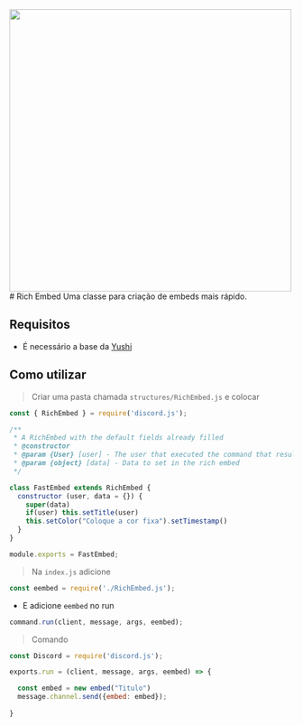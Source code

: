 <img src="https://discord.js.org/static/logo.svg" align="center" width="500">
# Rich Embed
Uma classe para criação de embeds mais rápido.

## Requisitos
* É necessário a base da [Yushi](https://github.com/the-programmers-nation/yushi)

## Como utilizar
> Criar uma pasta chamada `structures/RichEmbed.js` e colocar
```js
const { RichEmbed } = require('discord.js');

/**
 * A RichEmbed with the default fields already filled
 * @constructor
 * @param {User} [user] - The user that executed the command that resulted in this embed
 * @param {object} [data] - Data to set in the rich embed
 */

class FastEmbed extends RichEmbed {
  constructor (user, data = {}) {
    super(data)
    if(user) this.setTitle(user)
    this.setColor("Coloque a cor fixa").setTimestamp()
  }
}

module.exports = FastEmbed;
```
> Na `index.js` adicione
```js
const eembed = require('./RichEmbed.js');
```
* E adicione ``eembed`` no run
```js
command.run(client, message, args, eembed);
```
> Comando
```js
const Discord = require('discord.js');

exports.run = (client, message, args, eembed) => {

  const embed = new embed("Titulo")
  message.channel.send({embed: embed});
  
}
```
